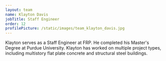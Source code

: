 ```yaml
---
layout: team
name: Klayton Davis
jobTitle: Staff Engineer
order: 12
profilePicture: /static/images/team_klayton_davis.jpg
---
```

Klayton serves as a Staff Engineer at FRP.  He completed his Master's Degree at Purdue University.  Klayton has worked on multiple project types, including multistory flat plate concrete and structural steel buildings.
